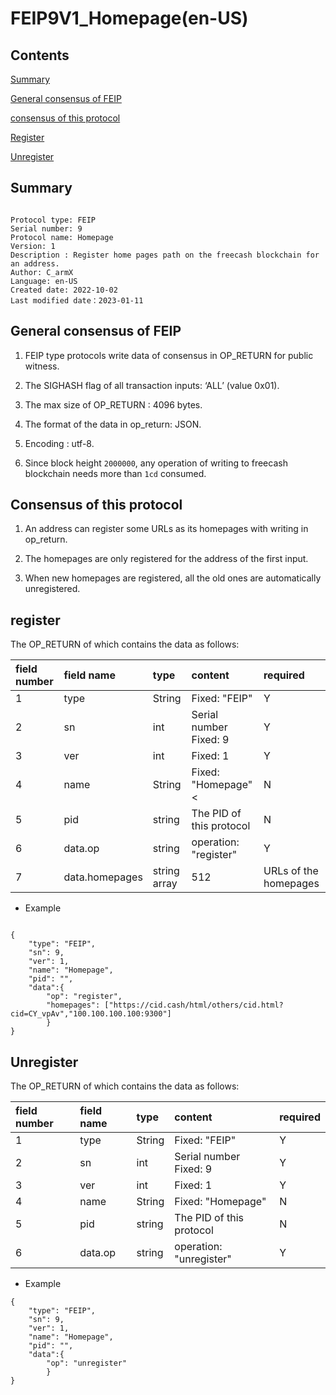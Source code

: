 # FEIP9V1_Homepage(en-US)

## Contents

[Summary](#summary)

[General consensus of FEIP](#general-consensus-of-feip)

[consensus of this protocol](#consensus-of-this-protocol)

[Register](#register)

[Unregister](#unregister)



## Summary

```

Protocol type: FEIP
Serial number: 9
Protocol name: Homepage
Version: 1
Description : Register home pages path on the freecash blockchain for an address.
Author: C_armX
Language: en-US
Created date: 2022-10-02
Last modified date：2023-01-11

```

## General consensus of FEIP

1. FEIP type protocols write data of consensus in OP_RETURN for public witness.

2. The SIGHASH flag of all transaction inputs: ‘ALL’ (value 0x01).

3. The max size of OP_RETURN : 4096 bytes.

4. The format of the data in op_return: JSON.

5. Encoding : utf-8.

6. Since block height `2000000`, any operation of writing to freecash blockchain needs more than `1cd` consumed.

## Consensus of this protocol

1. An address can register some URLs as its homepages with writing in op_return.

2. The homepages are only registered for the address of the first input.

3. When new homepages are registered, all the old ones are automatically unregistered.



## register

The OP_RETURN of which contains the data as follows:

|field number|field name|type|content|required|
|:----|:----|:----|:----|:----|
|1|type|String|Fixed: "FEIP"|Y|
|2|sn|int|Serial number<br>Fixed: 9|Y|
|3|ver|int|Fixed: 1|Y|
|4|name|String|Fixed: "Homepage"<|N|
|5|pid|string|The PID of this protocol|N|
|6|data.op|string|operation: "register" |Y|
|7|data.homepages|string array|512|URLs of the homepages|Y|

* Example

```

{
    "type": "FEIP",
    "sn": 9,
    "ver": 1,
    "name": "Homepage",
    "pid": "",
    "data":{
        "op": "register",
        "homepages": ["https://cid.cash/html/others/cid.html?cid=CY_vpAv","100.100.100.100:9300"]
        }
}
```
## Unregister

The OP_RETURN of which contains the data as follows:

|field number|field name|type|content|required|
|:----|:----|:----|:----|:----|
|1|type|String|Fixed: "FEIP"|Y|
|2|sn|int|Serial number<br>Fixed: 9|Y|
|3|ver|int|Fixed: 1|Y|
|4|name|String|Fixed: "Homepage"|N|
|5|pid|string|The PID of this protocol|N|
|6|data.op|string|operation: "unregister" |Y|

* Example

```
{
    "type": "FEIP",
    "sn": 9,
    "ver": 1,
    "name": "Homepage",
    "pid": "",
    "data":{
        "op": "unregister"
        }
}
```